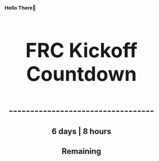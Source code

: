 ### Hello There👋

<!---START-TIMER--->
<h3 align='center' style='font-size: 64px;'>FRC Kickoff Countdown</h3>
<h3 align='center' style='font-size: 30px;'>----------------------------------</h3>
<h3 align='center' style='font-size: 25px;'>6 days | 8 hours</h3>
<h3 align='center' style='font-size: 25px;'>Remaining</h3>
<!---END-TIMER--->
